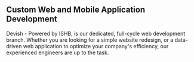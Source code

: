 ## Custom Web and Mobile Application Development

Devish - Powered by ISHB, is our dedicated, full-cycle web development branch. Whether you are looking for a simple website redesign,
or a data-driven web application to optimize your company's efficiency, our experienced engineers are up to the task.

